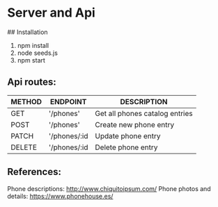 # Server and Api


## Installation

1. npm install
2. node seeds.js
3. npm start


## Api routes:

| METHOD | ENDPOINT | DESCRIPTION |
---------|----------|-------------|
| GET | '/phones' | Get all phones catalog entries |
| POST | '/phones' | Create new phone entry |
| PATCH | '/phones/:id | Update phone entry |
| DELETE | '/phones/:id | Delete phone entry |


## References: 

Phone descriptions: http://www.chiquitoipsum.com/
Phone photos and details: https://www.phonehouse.es/